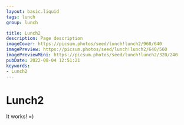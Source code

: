 ```yaml
---
layout: basic.liquid
tags: lunch
group: lunch

title: Lunch2
description: Page description
imageCover: https://picsum.photos/seed/lunch!lunch2/960/640
imagePreview: https://picsum.photos/seed/lunch!lunch2/640/560
imagePreviewMini: https://picsum.photos/seed/lunch!lunch2/320/240
pubDate: 2022-08-04 12:51:21
keywords:
- Lunch2
---
```


# Lunch2

It works! =)
